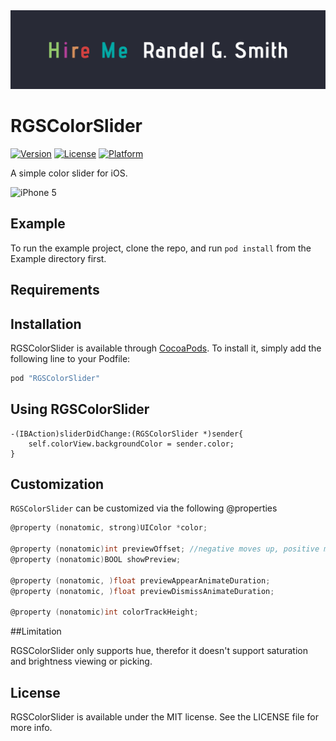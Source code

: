 <a href="https://github.com/RGSSoftware/HireMe">
  <img src="https://github.com/RGSSoftware/HireMe/blob/master/HireMeBanner.png" >
</a>

# RGSColorSlider

[![Version](https://img.shields.io/cocoapods/v/RGSColorSlider.svg?style=flat)](http://cocoapods.org/pods/RGSColorSlider)
[![License](https://img.shields.io/cocoapods/l/RGSColorSlider.svg?style=flat)](http://cocoapods.org/pods/RGSColorSlider)
[![Platform](https://img.shields.io/cocoapods/p/RGSColorSlider.svg?style=flat)](http://cocoapods.org/pods/RGSColorSlider)

A simple color slider for iOS.

<img src="https://github.com/RGSSoftware/RGSColorSlider/blob/master/screenshots/screenshot.gif" alt="iPhone 5" width="396" />

## Example

To run the example project, clone the repo, and run `pod install` from the Example directory first.

## Requirements

## Installation

RGSColorSlider is available through [CocoaPods](http://cocoapods.org). To install
it, simply add the following line to your Podfile:

```ruby
pod "RGSColorSlider"
```

## Using RGSColorSlider
```objc
-(IBAction)sliderDidChange:(RGSColorSlider *)sender{
    self.colorView.backgroundColor = sender.color;
}
```

## Customization

`RGSColorSlider` can be customized via the following @properties

```objective-c
@property (nonatomic, strong)UIColor *color;

@property (nonatomic)int previewOffset; //negative moves up, positive moves down
@property (nonatomic)BOOL showPreview;

@property (nonatomic, )float previewAppearAnimateDuration;
@property (nonatomic, )float previewDismissAnimateDuration;

@property (nonatomic)int colorTrackHeight;
```

##Limitation

RGSColorSlider only supports hue, therefor it doesn't support saturation and brightness viewing or picking.

## License

RGSColorSlider is available under the MIT license. See the LICENSE file for more info.
